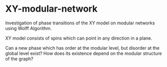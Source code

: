# XY-modular-network

Investigation of phase transitions of the XY model on modular networks using Wolff Algorithm.

XY model consists of spins which can point in any direction in a plane. 

Can a new phase which has order at the modular level, but disorder at the global level exist? How does its existence depend on the modular structure of the graph?
